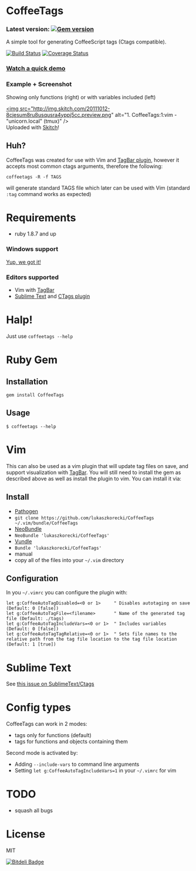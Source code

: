 # CoffeeTags

### Latest version: [![Gem version][ruby-gems-image]][ruby-gems-url]

A  simple tool for generating CoffeeScript tags (Ctags compatible).

[![Build Status][travis-image]][travis-url] [![Coverage Status][coveralls-image]][coveralls-url]

### [Watch a quick demo](http://ascii.io/a/26)

### Example + Screenshot
Showing only functions (right) or with variables included (left)

<a href="http://skitch.com/plugawy/gyfnb/1-coffeetags-1-vim-unicorn.local-tmux"><img src="http://img.skitch.com/20111012-8cjesum8ru8usqusra4yppj5cc.preview.png" alt="1. CoffeeTags:1:vim - "unicorn.local" (tmux)" /></a><br /><span>Uploaded with <a href="http://skitch.com">Skitch</a>!</span>

## Huh?

CoffeeTags was created for use with Vim and [TagBar plugin](https://github.com/majutsushi/tagbar), however it
accepts most common ctags arguments, therefore the following:

`coffeetags -R -f TAGS`


will generate standard TAGS file which later can be used with Vim (standard `:tag` command works as expected)

# Requirements

* ruby 1.8.7 and up

### Windows support

[Yup, we got it!](https://github.com/lukaszkorecki/CoffeeTags/issues/28#issuecomment-44046429)

### Editors supported

* Vim with [TagBar](https://github.com/majutsushi/tagbar)
* [Sublime Text](http://www.sublimetext.com/) and [CTags plugin](https://github.com/SublimeText/CTags)


# Halp!

Just use `coffeetags --help`

# Ruby Gem

## Installation

`gem install CoffeeTags`

## Usage

`$ coffeetags --help`

# Vim

This can also be used as a vim plugin that will update tag files on save, and support visualization with [TagBar](https://github.com/majutsushi/tagbar). You will still need to install the gem as described above as well as install the plugin to vim. You can install it via:

## Install

*  [Pathogen](https://github.com/tpope/vim-pathogen)
  *  `git clone https://github.com/lukaszkorecki/CoffeeTags ~/.vim/bundle/CoffeeTags`
*  [NeoBundle](https://github.com/Shougo/neobundle.vim)
  *  `NeoBundle 'lukaszkorecki/CoffeeTags'`
*  [Vundle](https://github.com/gmarik/vundle)
  *  `Bundle 'lukaszkorecki/CoffeeTags'`
*  manual
  *  copy all of the files into your `~/.vim` directory

## Configuration

In you `~/.vimrc` you can configure the plugin with:

```
let g:CoffeeAutoTagDisabled=<0 or 1>     " Disables autotaging on save (Default: 0 [false])
let g:CoffeeAutoTagFile=<filename>       " Name of the generated tag file (Default: ./tags)
let g:CoffeeAutoTagIncludeVars=<0 or 1>  " Includes variables (Default: 0 [false])
let g:CoffeeAutoTagTagRelative=<0 or 1>  " Sets file names to the relative path from the tag file location to the tag file location (Default: 1 [true])
```

# Sublime Text

See [this issue on SublimeText/Ctags](https://github.com/SublimeText/CTags/issues/33)

# Config types

CoffeeTags can work in 2 modes:

- tags only for functions (default)
- tags for functions and objects containing them

Second mode is activated by:

- Adding `--include-vars` to command line arguments
- Setting `let g:CoffeeAutoTagIncludeVars=1` in your `~/.vimrc` for vim

# TODO

- squash all bugs

# License

MIT

[![Bitdeli Badge](https://d2weczhvl823v0.cloudfront.net/lukaszkorecki/coffeetags/trend.png)](https://bitdeli.com/free "Bitdeli Badge")

[travis-url]: https://travis-ci.org/lukaszkorecki/CoffeeTags
[travis-image]: https://travis-ci.org/lukaszkorecki/CoffeeTags.svg?branch=master

[ruby-gems-url]: http://rubygems.org/gems/CoffeeTags
[ruby-gems-image]: https://badge.fury.io/rb/CoffeeTags.svg

[coveralls-url]: https://coveralls.io/r/lukaszkorecki/CoffeeTags?branch=master
[coveralls-image]: https://img.shields.io/coveralls/lukaszkorecki/CoffeeTags.svg
